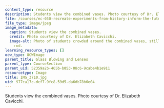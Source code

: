 ```yaml
---
content_type: resource
description: Students view the combined vases. Photo courtesy of Dr. Elizabeth Cavicchi.
file: /courses/ec-050-recreate-experiments-from-history-inform-the-future-from-the-past-galileo-january-iap-2010/977ca17cdcf79fc859d5da6db78b6e04_IMG_3710.jpg
file_type: image/jpeg
image_metadata:
  caption: Students view the combined vases.
  credit: Photo courtesy of Dr. Elizabeth Cavicchi.
  image-alt: Photo of students crowded around the combined vases, still on the blowing
    rod.
learning_resource_types: []
ocw_type: OCWImage
parent_title: Glass Blowing and Lenses
parent_type: CourseSection
parent_uid: 52359a2b-465b-b053-08c6-9cabe4b1e911
resourcetype: Image
title: IMG_3710.jpg
uid: 977ca17c-dcf7-9fc8-59d5-da6db78b6e04
---
```

Students view the combined vases. Photo courtesy of Dr. Elizabeth Cavicchi.